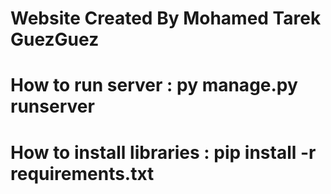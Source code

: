 # Website Created By Mohamed Tarek GuezGuez

# How to run server : py manage.py runserver

# How to install libraries : pip install -r requirements.txt
